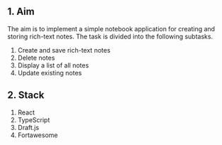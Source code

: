 ## 1. Aim

The aim is to implement a simple notebook application for creating and storing rich-text notes. The task is divided into the following subtasks.

1. Create and save rich-text notes
2. Delete notes
3. Display a list of all notes
4. Update existing notes

## 2. Stack

1. React
2. TypeScript
3. Draft.js
4. Fortawesome
